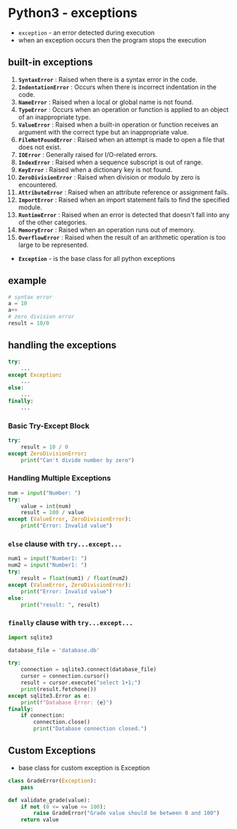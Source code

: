 # Python3 - exceptions

* `exception` - an error detected during execution
* when an exception occurs then the program stops the execution

## built-in exceptions

1. **`SyntaxError`** : Raised when there is a syntax error in the code.
2. **`IndentationError`** : Occurs when there is incorrect indentation in the code.
3. **`NameError`** : Raised when a local or global name is not found.
4. **`TypeError`** : Occurs when an operation or function is applied to an object of an inappropriate type.
5. **`ValueError`** : Raised when a built-in operation or function receives an argument with the correct type but an inappropriate value.
6. **`FileNotFoundError`** : Raised when an attempt is made to open a file that does not exist.
7. **`IOError`** : Generally raised for I/O-related errors.
8. **`IndexError`** : Raised when a sequence subscript is out of range.
9. **`KeyError`** : Raised when a dictionary key is not found.
10. **`ZeroDivisionError`** : Raised when division or modulo by zero is encountered.
11. **`AttributeError`** : Raised when an attribute reference or assignment fails.
12. **`ImportError`** : Raised when an import statement fails to find the specified module.
13. **`RuntimeError`** : Raised when an error is detected that doesn't fall into any of the other categories.
14. **`MemoryError`** : Raised when an operation runs out of memory.
15. **`OverflowError`** : Raised when the result of an arithmetic operation is too large to be represented.

* **`Exception`**  - is the base class for all python exceptions

## example

```python
# syntax error
a = 10
a++
# zero division error
result = 10/0
```

## handling the exceptions

```python
try:
    ...
except Exception:
    ...
else:
    ...
finally:
    ...
```

### **Basic Try-Except Block**

```python
try:
    result = 10 / 0
except ZeroDivisionError:
    print("Can't divide number by zero")
```

### Handling Multiple Exceptions

```python
num = input("Number: ")
try:
    value = int(num)
    result = 100 / value
except (ValueError, ZeroDivisionError):
    print("Error: Invalid value")
```

### `else`  clause with `try...except...`

```python
num1 = input("Number1: ")
num2 = input("Number1: ")
try:
    result = float(num1) / float(num2)
except (ValueError, ZeroDivisionError):
    print("Error: Invalid value")
else:
    print("result: ", result)

```

### `finally`  clause with `try...except...`

```python
import sqlite3

database_file = 'database.db'

try:
    connection = sqlite3.connect(database_file)
    cursor = connection.cursor()
    result = cursor.execute("select 1+1;")
    print(result.fetchone())
except sqlite3.Error as e:
    print(f"Database Error: {e}")
finally:
    if connection:
        connection.close()
        print("Database connection closed.")
```

## Custom Exceptions

* base class for custom exception is Exception

```python
class GradeError(Exception):
    pass

def validate_grade(value):
    if not (0 <= value <= 100):   
        raise GradeError("Grade value should be between 0 and 100")
    return value
```
